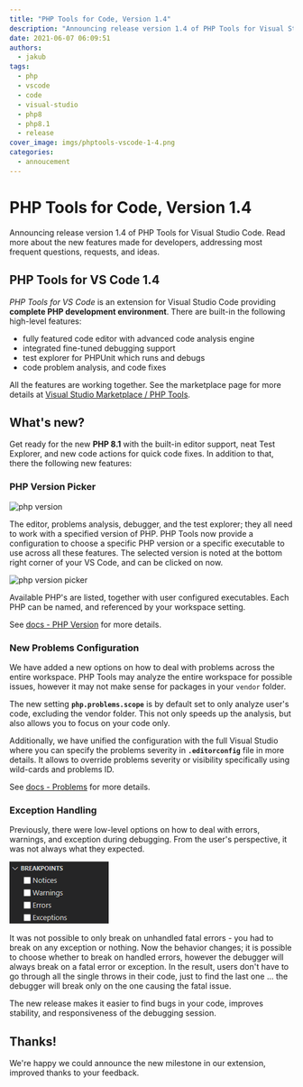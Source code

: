 ```yaml
---
title: "PHP Tools for Code, Version 1.4"
description: "Announcing release version 1.4 of PHP Tools for Visual Studio Code!"
date: 2021-06-07 06:09:51
authors:
  - jakub
tags:
  - php
  - vscode
  - code
  - visual-studio
  - php8
  - php8.1
  - release
cover_image: imgs/phptools-vscode-1-4.png
categories:
  - annoucement
---
```


# PHP Tools for Code, Version 1.4

Announcing release version 1.4 of PHP Tools for Visual Studio Code. Read more about the new features made for developers, addressing most frequent questions, requests, and ideas.

<!-- more -->

## PHP Tools for VS Code 1.4

*PHP Tools for VS Code* is an extension for Visual Studio Code providing **complete PHP development environment**. There are built-in the following high-level features:

- fully featured code editor with advanced code analysis engine
- integrated fine-tuned debugging support
- test explorer for PHPUnit which runs and debugs
- code problem analysis, and code fixes

All the features are working together. See the marketplace page for more details at [Visual Studio Marketplace / PHP Tools](https://marketplace.visualstudio.com/items?itemName=DEVSENSE.phptools-vscode).

## What's new?

Get ready for the new **PHP 8.1** with the built-in editor support, neat Test Explorer, and new code actions for quick code fixes. In addition to that, there the following new features:

### PHP Version Picker

![php version](https://docs.devsense.com/content_docs/vscode/imgs/phpver-statusbar.png)

The editor, problems analysis, debugger, and the test explorer; they all need to work with a specified version of PHP. PHP Tools now provide a configuration to choose a specific PHP version or a specific executable to use across all these features. The selected version is noted at the bottom right corner of your VS Code, and can be clicked on now.

![php version picker](https://docs.devsense.com/content_docs/vscode/imgs/phpver-picker.png)

Available PHP's are listed, together with user configured executables. Each PHP can be named, and referenced by your workspace setting.

See [docs - PHP Version](https://docs.devsense.com/en/vscode/editor/php-version-select) for more details.

### New Problems Configuration

We have added a new options on how to deal with problems across the entire workspace. PHP Tools may analyze the entire workspace for possible issues, however it may not make sense for packages in your `vendor` folder.

The new setting **`php.problems.scope`** is by default set to only analyze user's code, excluding the vendor folder. This not only speeds up the analysis, but also allows you to focus on your code only.

Additionally, we have unified the configuration with the full Visual Studio where you can specify the problems severity in **`.editorconfig`** file in more details. It allows to override problems severity or visibility specifically using wild-cards and problems ID.

See [docs - Problems](https://docs.devsense.com/en/vscode/problems) for more details.

### Exception Handling

Previously, there were low-level options on how to deal with errors, warnings, and exception during debugging. From the user's perspective, it was not always what they expected.

![vs code breakpoints](imgs/vscode-exceptions.png)

It was not possible to only break on unhandled fatal errors - you had to break on any exception or nothing. Now the behavior changes; it is possible to choose whether to break on handled errors, however the debugger will always break on a fatal error or exception. In the result, users don't have to go through all the single throws in their code, just to find the last one ... the debugger will break only on the one causing the fatal issue.

The new release makes it easier to find bugs in your code, improves stability, and responsiveness of the debugging session.

## Thanks!

We're happy we could announce the new milestone in our extension, improved thanks to your feedback.
